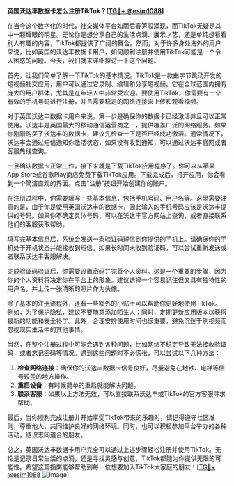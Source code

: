 **英国沃达丰数据卡怎么注册TikTok？[[TG💪+ @esim1088](https://t.me/s/esim1088)]**

在当今这个数字化的时代，社交媒体平台如雨后春笋般涌现，而TikTok无疑是其中一颗耀眼的明星。无论你是想分享自己的生活点滴、展示才艺，还是单纯想看看别人有趣的内容，TikTok都提供了广阔的舞台。然而，对于许多身处海外的用户来说，比如英国的沃达丰数据卡用户，如何顺利注册并使用TikTok可能是一个令人困惑的问题。今天，我们就来详细探讨一下这个问题。

首先，让我们简单了解一下TikTok的基本情况。TikTok是一款由字节跳动开发的短视频社交应用，用户可以通过它录制、编辑和分享短视频。它在全球范围内拥有庞大的用户群体，尤其是在年轻人中非常受欢迎。要使用TikTok，你需要有一个有效的手机号码进行注册，并且需要稳定的网络连接来上传和观看视频。

对于英国沃达丰数据卡用户来说，第一步是确保你的数据卡已经激活并且可以正常使用。沃达丰是英国最大的移动通信运营商之一，提供覆盖广泛的网络服务。如果你刚刚购买了沃达丰的数据卡，建议先检查一下是否已经成功激活。通常情况下，沃达丰会通过短信通知你激活状态，如果没有收到通知，可以通过沃达丰官网或者客服热线查询。

一旦确认数据卡正常工作，接下来就是下载TikTok应用程序了。你可以从苹果App Store或谷歌Play商店免费下载TikTok应用。下载完成后，打开应用，你会看到一个简洁直观的界面。点击“注册”按钮开始创建你的账户。

在注册过程中，你需要填写一些基本信息，包括手机号码、用户名等。这里需要注意的是，由于你是使用英国沃达丰的数据卡，因此输入的手机号码应该是沃达丰提供的号码。如果你不确定具体号码，可以在沃达丰官方网站上查询，或者直接联系他们的客服获取帮助。

填写完基本信息后，系统会发送一条验证码短信到你提供的手机上。请确保你的手机处于开机状态并能接收到短信。如果长时间未收到验证码，可以尝试重新发送或者联系沃达丰客服解决。

完成验证码验证后，你需要设置密码并完善个人资料。这是一个重要的步骤，因为你的个人资料将决定你在平台上的形象。建议选择一个容易记住但又具有独特性的用户名，并上传一张清晰的照片作为头像。

除了基本的注册流程外，还有一些额外的小贴士可以帮助你更好地使用TikTok。例如，为了保护隐私，建议不要随意添加陌生人；同时，定期更新应用版本以获得最新的功能和安全补丁。此外，合理安排使用时间也很重要，避免沉迷于刷视频而忽视现实生活中的其他事情。

当然，在整个注册过程中可能会遇到各种问题，比如网络不稳定导致无法接收验证码，或者忘记密码等情况。遇到这些问题时不必慌张，可以尝试以下几种方法：

1. **检查网络连接**：确保你的沃达丰数据卡信号良好，尽量避免在地铁、电梯等信号较差的地方操作。
2. **重启设备**：有时候简单的重启就能解决问题。
3. **联系客服**：如果以上方法无效，可以直接联系沃达丰或TikTok的官方客服寻求帮助。

最后，当你顺利完成注册并开始享受TikTok带来的乐趣时，请记得遵守社区准则，尊重他人，共同维护良好的网络环境。同时，也可以积极参加平台举办的各种活动，结识志同道合的朋友。

总之，英国沃达丰数据卡用户完全可以通过上述步骤轻松注册并使用TikTok。无论是记录日常生活的点滴，还是寻找灵感与创意，TikTok都能为你提供无限的可能性。希望这篇指南能够帮助到每一位想要加入TikTok大家庭的朋友！[[TG💪+ @esim1088](https://t.me/s/esim1088) ![Image](https://i.postimg.cc/4NQfJmqS/Snipaste-2025-05-13-00-14-12.png)]